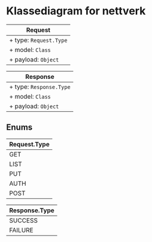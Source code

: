 # Klassediagram for nettverk

| Request |
|---------|
| + type: `Request.Type` |
| + model: `Class` |
| + payload: `Object` |

| Response |
|----------|
| + type: `Response.Type` |
| + model: `Class` |
| + payload: `Object` |


## Enums

| Request.Type |
|--------------|
| GET |
| LIST | 
| PUT |
| AUTH |
| POST |


| Response.Type |
|---------------|
| SUCCESS |
| FAILURE |
